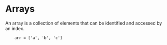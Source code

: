 # Arrays
An array is a collection of elements that can be identified and accessed by an index. 
```
    arr = ['a', 'b', 'c']
```
